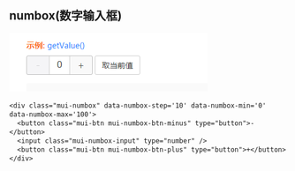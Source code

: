 ## numbox(数字输入框)
![](assets/002/数字输入框-4aae5498.png)
```
<div class="mui-numbox" data-numbox-step='10' data-numbox-min='0' data-numbox-max='100'>
  <button class="mui-btn mui-numbox-btn-minus" type="button">-</button>
  <input class="mui-numbox-input" type="number" />
  <button class="mui-btn mui-numbox-btn-plus" type="button">+</button>
</div>

```

